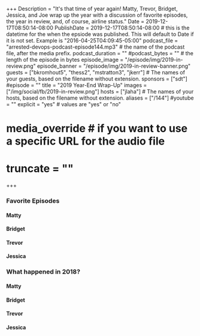 +++
Description = "It's that time of year again! Matty, Trevor, Bridget, Jessica, and Joe wrap up the year with a discussion of favorite episodes, the year in review, and, of course, airline status."
Date = 2019-12-17T08:50:14-08:00
PublishDate = 2019-12-17T08:50:14-08:00 # this is the datetime for the when the epsiode was published. This will default to Date if it is not set. Example is "2016-04-25T04:09:45-05:00"
podcast_file = "arrested-devops-podcast-episode144.mp3" # the name of the podcast file, after the media prefix.
podcast_duration = ""
#podcast_bytes = "" # the length of the episode in bytes
episode_image = "/episode/img/2019-in-review.png"
episode_banner = "/episode/img/2019-in-review-banner.png"
guests = ["bkromhout5", "thess2", "mstratton3", "jkerr"] # The names of your guests, based on the filename without extension.
sponsors = ["sdt"]
#episode = ""
title = "2019 Year-End Wrap-Up"
images = ["/img/social/fb/2019-in-review.png"]
hosts = ["jlaha"] # The names of your hosts, based on the filename without extension.
aliases = ["/144"]
#youtube = ""
explicit = "yes" # values are "yes" or "no"
# media_override # if you want to use a specific URL for the audio file
# truncate = ""
+++

### Favorite Episodes

#### Matty

#### Bridget

#### Trevor

#### Jessica

### What happened in 2018?



#### Matty

#### Bridget

#### Trevor

#### Jessica
